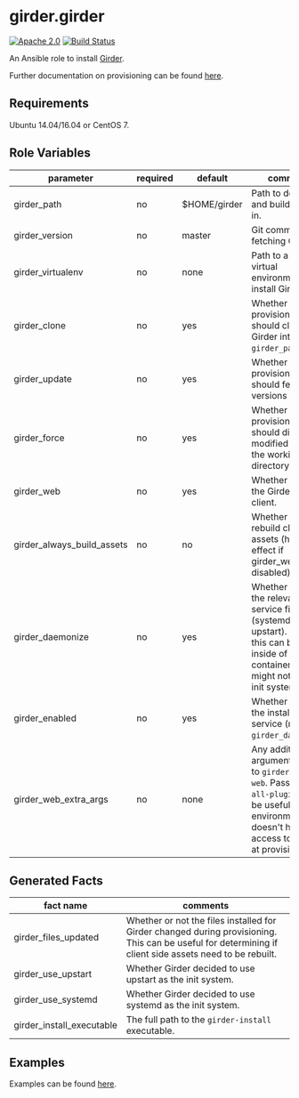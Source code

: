 girder.girder
=============
[![Apache 2.0](https://img.shields.io/badge/license-Apache%202-blue.svg)](https://raw.githubusercontent.com/girder/ansible-role-girder/master/LICENSE)
[![Build Status](https://travis-ci.org/girder/ansible-role-girder.svg?branch=master)](https://travis-ci.org/girder/ansible-role-girder)

An Ansible role to install [Girder](https://github.com/girder/girder).

Further documentation on provisioning can be found [here](https://girder.readthedocs.io/en/latest/provisioning.html).

Requirements
------------

Ubuntu 14.04/16.04 or CentOS 7.

Role Variables
--------------

| parameter                  | required | default      | comments                                                                                                                                                            |
| -------------------------- | -------- | ------------ | ------------------------------------------------------------------------------------------------------------------------------------------------------------------- |
| girder_path                | no       | $HOME/girder | Path to download and build Girder in.                                                                                                                               |
| girder_version             | no       | master       | Git commit-ish for fetching Girder.                                                                                                                                 |
| girder_virtualenv          | no       | none         | Path to a Python virtual environment to install Girder in.                                                                                                          |
| girder_clone               | no       | yes          | Whether provisioning should clone Girder into `girder_path`.                                                                                                        |
| girder_update              | no       | yes          | Whether provisioning should fetch new versions via git.                                                                                                             |
| girder_force               | no       | yes          | Whether provisioning should discard modified files in the working directory.                                                                                        |
| girder_web                 | no       | yes          | Whether to build the Girder web client.                                                                                                                             |
| girder_always_build_assets | no       | no           | Whether to always rebuild client side assets (has no effect if girder_web is disabled).                                                                             |
| girder_daemonize           | no       | yes          | Whether to install the relevant service files (systemd or upstart). Disabling this can be useful inside of containers which might not have an init system.          |
| girder_enabled             | no       | yes          | Whether to enable the installed service (requires `girder_daemonize`).                                                                                              |
| girder_web_extra_args      | no       | none         | Any additional arguments to pass to `girder-install web`. Passing `--all-plugins` can be useful if your environment doesn't have access to Mongo at provision time. |

Generated Facts
---------------

| fact name                 | comments                                                                                                                                                |
| ------------------------- | ------------------------------------------------------------------------------------------------------------------------------------------------------- |
| girder_files_updated      | Whether or not the files installed for Girder changed during provisioning. This can be useful for determining if client side assets need to be rebuilt. |
| girder_use_upstart        | Whether Girder decided to use upstart as the init system.                                                                                               |
| girder_use_systemd        | Whether Girder decided to use systemd as the init system.                                                                                               |
| girder_install_executable | The full path to the `girder-install` executable.                                                                                                       |

Examples
--------
Examples can be found [here](https://github.com/girder/girder/tree/master/devops/ansible/examples).
